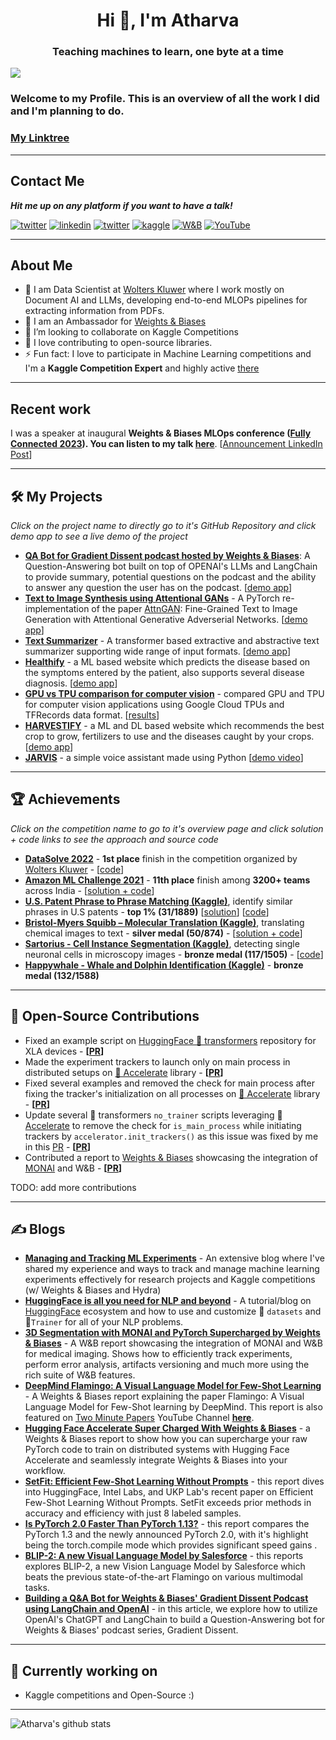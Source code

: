 <h1 align="center">Hi 👋, I'm Atharva</h1>
<h3 align="center">Teaching machines to learn, one byte at a time</h3>

![](https://komarev.com/ghpvc/?username=Gladiator07)

### Welcome to my Profile. This is an overview of all the work I did and I'm planning to do.



### [My Linktree](https://linktr.ee/atharvaingle)

---
## Contact Me

***Hit me up on any platform if you want to have a talk!***

<a href="mailto:atharvaaingle@gmail.com" target="_blank"><img src="https://img.shields.io/badge/Gmail-D14836?style=for-the-badge&logo=gmail&logoColor=white" alt="twitter"></a>
<a href="https://www.linkedin.com/in/atharva-ingle-564430187/" target="_blank"><img src="https://img.shields.io/badge/LinkedIn-0077B5?style=for-the-badge&logo=linkedin&logoColor=white" alt="linkedin"></a>
<a href="https://twitter.com/AtharvaIngle7" target="_blank"><img src="https://img.shields.io/badge/Twitter-1DA1F2?style=for-the-badge&logo=twitter&logoColor=white" alt="twitter"></a>
<a href="https://www.kaggle.com/atharvaingle" target="_blank"><img src="https://img.shields.io/badge/Kaggle-20BEFF?style=for-the-badge&logo=Kaggle&logoColor=white" alt="kaggle"></a>
<a href="https://wandb.ai/gladiator" target="_blank"><img src="https://img.shields.io/badge/Weights_&_Biases-FFBE00?style=for-the-badge&logo=WeightsAndBiases&logoColor=white" alt="W&B"></a>
<a href="https://www.youtube.com/channel/UCT6C1WwBRvi1Gc4iVdeP8FQ" target="_blank"><img src="https://img.shields.io/badge/YouTube-%23FF0000.svg?style=for-the-badge&logo=YouTube&logoColor=white" alt="YouTube"></a>

---
## About Me
- 🔭 I am Data Scientist at [Wolters Kluwer](https://www.wolterskluwer.com/en-in) where I work mostly on Document AI and LLMs, developing end-to-end MLOPs pipelines for extracting information from PDFs.
- 🚀 I am an Ambassador for [Weights & Biases](https://wandb.ai/site)
- 👯 I’m looking to collaborate on Kaggle Competitions
- 💪 I love contributing to open-source libraries.
- ⚡ Fun fact: I love to participate in Machine Learning competitions and I'm a **Kaggle Competition Expert** and highly active [there](https://www.kaggle.com/atharvaingle)
---

## Recent work

I was a speaker at inaugural **Weights & Biases MLOps conference ([Fully Connected 2023](https://www.fullyconnected.com/home)). You can listen to my talk [here](https://youtu.be/o4gekl0DxbM?t=1033)**. [[Announcement LinkedIn Post](https://www.linkedin.com/posts/atharva-ingle-564430187_ai-ml-mlops-activity-7041066317012975617-NiYf?utm_source=share&utm_medium=member_desktop)]

---

## 🛠 My Projects

*Click on the project name to directly go to it's GitHub Repository and click demo app to see a live demo of the project*
- **[QA Bot for Gradient Dissent podcast hosted by Weights & Biases](https://github.com/Gladiator07/wandb-gradient-dissent-bot/tree/main)**: A Question-Answering bot built on top of OPENAI's LLMs and LangChain to provide summary, potential questions on the podcast and the ability to answer any question the user has on the podcast. [[demo app](https://huggingface.co/spaces/Gladiator/gradient_dissent_bot)]
- **[Text to Image Synthesis using Attentional GANs](https://github.com/Gladiator07/Text-to-image-synthesis-with-AttnGAN)** - A PyTorch re-implementation of the paper [AttnGAN](https://arxiv.org/abs/1711.10485): Fine-Grained Text to Image Generation with Attentional Generative Adverserial Networks. [[demo app](https://share.streamlit.io/gladiator07/text-to-image-synthesis-with-attngan/main/app.py)]
- **[Text Summarizer](https://github.com/Gladiator07/Text-Summarizer)** - A transformer based extractive and abstractive text summarizer supporting wide range of input formats. [[demo app](https://huggingface.co/spaces/Gladiator/Text-Summarizer)]
- **[Healthify](https://github.com/Gladiator07/Healthify)** - a ML based website which predicts the disease based on the symptoms entered by the patient, also supports several disease diagnosis. [[demo app](https://gladiator07-healthify--home-jlmke9.streamlitapp.com/)]
- **[GPU vs TPU comparison for computer vision](https://github.com/Gladiator07/GPU-vs-TPU)** - compared GPU and TPU for computer vision applications using Google Cloud TPUs and TFRecords data format. [[results](https://wandb.ai/gladiator/GPU-vs-TPU)]
- **[HARVESTIFY](https://github.com/Gladiator07/Harvestify)** - a ML and DL based website which recommends the best crop to grow, fertilizers to use and the diseases caught by your crops. [[demo app](https://harvestify.herokuapp.com/)]
- **[JARVIS](https://github.com/Gladiator07/JARVIS)** - a simple voice assistant made using Python [[demo video](https://www.youtube.com/watch?v=oKtrHy0ERNA)]
---

## 🏆 Achievements

*Click on the competition name to go to it's overview page and click solution + code links to see the approach and source code*

- **[DataSolve 2022](https://www.kaggle.com/competitions/datasolve-india/overview)** - **1st place** finish in the competition organized by [Wolters Kluwer](https://www.wolterskluwer.com/en-in) - [[code](https://github.com/Gladiator07/DataSolve-WK-2022)]
- **[Amazon ML Challenge 2021](https://www.hackerearth.com/login/?next=/challenges/competitive/amazon-ml-challenge/instructions/)** - **11th place** finish among **3200+ teams** across India - [[solution + code](https://github.com/atif-hassan/Competition-code/tree/master/Hackerearth/Amazon%20ML%20Challenge)]
- **[U.S. Patent Phrase to Phrase Matching (Kaggle)](https://www.kaggle.com/competitions/us-patent-phrase-to-phrase-matching)**, identify similar phrases in U.S patents - **top 1% (31/1889)** [[solution](https://www.kaggle.com/competitions/us-patent-phrase-to-phrase-matching/discussion/332355)] [[code](https://github.com/Gladiator07/U.S.-Patent-Phrase-to-Phrase-Matching-Kaggle)]
- **[Bristol-Myers Squibb – Molecular Translation (Kaggle)](https://www.kaggle.com/competitions/bms-molecular-translation/overview)**, translating chemical images to text - **silver medal (50/874)** - [[solution + code](https://www.kaggle.com/competitions/bms-molecular-translation/discussion/243820)]
- **[Sartorius - Cell Instance Segmentation (Kaggle)](https://www.kaggle.com/c/sartorius-cell-instance-segmentation)**, detecting single neuronal cells in microscopy images - **bronze medal (117/1505)** - [[code](https://github.com/Gladiator07/Sartorius-Neuronal-Cell-Segmentation-Kaggle)]
- **[Happywhale - Whale and Dolphin Identification (Kaggle)](https://www.kaggle.com/competitions/happy-whale-and-dolphin)** - **bronze medal (132/1588)**

---
## 📝 Open-Source Contributions
- Fixed an example script on [HuggingFace 🤗 transformers](https://github.com/huggingface/transformers) repository for XLA devices - **[[PR](https://github.com/huggingface/transformers/pull/18676)]**
- Made the experiment trackers to launch only on main process in distributed setups on [🤗 Accelerate](https://github.com/huggingface/accelerate) library - **[[PR](https://github.com/huggingface/accelerate/pull/642)]**
- Fixed several examples and removed the check for main process after fixing the tracker's initialization on all processes on [🤗 Accelerate](https://github.com/huggingface/accelerate) library - **[[PR](https://github.com/huggingface/accelerate/pull/643)]**
- Update several 🤗 transformers `no_trainer` scripts leveraging 🤗 [Accelerate](https://github.com/huggingface/accelerate) to remove the check for `is_main_process` while initiating trackers by `accelerator.init_trackers()` as this issue was fixed by me in this [PR](https://github.com/huggingface/accelerate/pull/642) - **[[PR](https://github.com/huggingface/transformers/pull/18706)]**
- Contributed a report to [Weights & Biases](https://wandb.ai/site) showcasing the integration of [MONAI](https://github.com/Project-MONAI/MONAI) and W&B - **[[PR](https://github.com/wandb/examples/pull/304)]**

TODO: add more contributions

---
## ✍️ Blogs
- **[Managing and Tracking ML Experiments](https://jarvislabs.ai/blogs/ml-tracking/)** - An extensive blog where I've shared my experience and ways to track and manage machine learning experiments effectively for research projects and Kaggle competitions (w/ Weights & Biases and Hydra)
- **[HuggingFace is all you need for NLP and beyond](https://jarvislabs.ai/blogs/hf-getting-started/)** - A tutorial/blog on [HuggingFace](https://huggingface.co/) ecosystem and how to use and customize 🤗 `datasets` and 🤗`Trainer` for all of your NLP problems.
- **[3D Segmentation with MONAI and PyTorch Supercharged by Weights & Biases](https://wandb.ai/gladiator/MONAI_Spleen_3D_Segmentation/reports/3D-Segmentation-with-MONAI-and-PyTorch-Supercharged-by-Weights-Biases---VmlldzoyNDgxNDMz)** - A W&B report showcasing the integration of MONAI and W&B for medical imaging. Shows how to efficiently track experiments, perform error analysis, artifacts versioning and much more using the rich suite of W&B features.
- **[DeepMind Flamingo: A Visual Language Model for Few-Shot Learning](https://wandb.ai/gladiator/Flamingo%20VLM/reports/DeepMind-Flamingo-A-Visual-Language-Model-for-Few-Shot-Learning--VmlldzoyOTgzMDI2)** - A Weights & Biases report explaining the paper Flamingo: A Visual Language Model for Few-Shot learning by DeepMind. This report is also featured on [Two Minute Papers](https://www.youtube.com/@TwoMinutePapers) YouTube Channel **[here](https://youtu.be/zOU6usZRJvA)**.
- **[Hugging Face Accelerate Super Charged With Weights & Biases](https://wandb.ai/gladiator/HF%20Accelerate%20+%20W&B/reports/Hugging-Face-Accelerate-Super-Charged-With-Weights-Biases--VmlldzoyNzk3MDUx)** -  a Weights & Biases report to show how you can supercharge your raw PyTorch code to train on distributed systems with Hugging Face Accelerate and seamlessly integrate Weights & Biases into your workflow.
- **[SetFit: Efficient Few-Shot Learning Without Prompts](https://wandb.ai/gladiator/SetFit/reports/SetFit-Efficient-Few-Shot-Learning-Without-Prompts--VmlldzozMDUyMzk2)** - this report dives into HuggingFace, Intel Labs, and UKP Lab's recent paper on Efficient Few-Shot Learning Without Prompts. SetFit exceeds prior methods in accuracy and efficiency with just 8 labeled samples.
- **[Is PyTorch 2.0 Faster Than PyTorch 1.13?](https://wandb.ai/gladiator/PyTorch%202.0%20Benchmarks%20v2/reports/Is-PyTorch-2-0-Faster-Than-PyTorch-1-13---VmlldzozNDA2MDQz)** - this report compares the PyTorch 1.3 and the newly announced PyTorch 2.0, with it's highlight being the torch.compile mode which provides significant speed gains .
- **[BLIP-2: A new Visual Language Model by Salesforce](https://wandb.ai/gladiator/BLIP-2/reports/BLIP-2-A-new-Visual-Language-Model-by-Salesforce--VmlldzozNjM0NjYz)** - this reports explores BLIP-2, a new Vision Language Model by Salesforce which beats the previous state-of-the-art Flamingo on various multimodal tasks.
- **[Building a Q&A Bot for Weights & Biases' Gradient Dissent Podcast using LangChain and OpenAI](https://wandb.ai/gladiator/gradient_dissent_qabot/reports/Building-a-Q-A-Bot-for-Weights-Biases-Gradient-Dissent-Podcast--Vmlldzo0MTcyMDQz)** - in this article, we explore how to utilize OpenAI's ChatGPT and LangChain to build a Question-Answering bot for Weights & Biases' podcast series, Gradient Dissent.
---

## 💪 Currently working on
- Kaggle competitions and Open-Source :)

---

![Atharva's github stats](https://github-readme-stats.vercel.app/api?username=Gladiator07&theme=tokyonight&show_icons=true)

